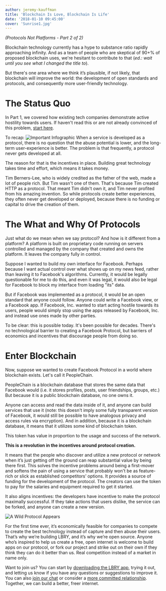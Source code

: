 ```yaml
---
author: jeremy-kauffman
title: 'Blockchain Is Love, Blockchain Is Life'
date: '2018-01-10 09:45:00'
cover: 'Sunrise1.jpg'
---
```

_(Protocols Not Platforms - Part 2 of 2)_

Blockchain technology currently has a hype to substance ratio rapidly approaching infinity. And as a team of people who are skeptical of 90+% of proposed blockchain uses, we're hesitant to contribute to that (_ed.: wait until you see what I changed the title to_).

But there's one area where we think it’s plausible, if not likely, that blockchain will improve the world: the development of open standards and protocols, and consequently more user-friendly technology.

# The Status Quo
In Part 1, we covered how existing tech companies demonstrate active hostility towards users. If haven't read this or are not already convinced of this problem, [start here](https://lbry.io/news/why-do-tech-giants-abuse-their-users).

To recap:
![Important Infographic](https://spee.ch/6/importantdiagram.png)
When a service is developed as a protocol, there is no question that the abuse potential is lower, and the long-term user-experience is better. The problem is that frequently, a protocol never gets developed at all.

The reason for that is the incentives in place. Building great technology takes time and effort, which means it takes money.

Tim Berners-Lee, who is widely credited as the father of the web, made a lot of people rich. But Tim wasn't one of them. That's because Tim created HTTP as a protocol. That meant Tim didn't own it, and Tim never profited from his amazing invention. So while protocols create better experiences, they often never get developed or deployed, because there is no funding or capital to drive the creation of them.

# The What and Why Of Protocols
Just what do we mean when we say protocol? And how is it different from a platform? A platform is built on proprietary code running on servers controlled and managed by the company that created and owns the platform. It leaves the company fully in control.

Suppose I wanted to build my own interface for Facebook. Perhaps because I want actual control over what shows up on my news feed, rather than leaving it to Facebook's algorithms. Currently, it would be legally questionable for me to do this, and even it was legal, it would also be legal for Facebook to block my interface from loading "its" data.

But if Facebook was implemented as a protocol, it would be an open standard that anyone could follow. Anyone could write a Facebook view, or a Facebook app. If Facebook, Inc. wanted to start acting hostile towards its users, people would simply stop using the apps released by Facebook, Inc. and instead use ones made by other parties.

To be clear: this is possible today. It's been possible for decades. There's no technological barrier to creating a Facebook Protocol, but barriers of economics and incentives that discourage people from doing so.

# Enter Blockchain
Now, suppose we wanted to create Facebook Protocol in a world where blockchain exists. Let's call it PeopleChain.

PeopleChain is a blockchain database that stores the same data that Facebook would (i.e. it stores profiles, posts, user friendships, groups, etc.) But because it is a public blockchain database, no one owns it.

Anyone can access and read the data inside of it, and anyone can build services that use it (note: this doesn't imply some fully transparent version of Facebook, it would still be possible to have analogous privacy and access rules via encryption). And in addition, because it is a blockchain database, it means that it utilizes some kind of blockchain token.

This token has value in proportion to the usage and success of the network.

**This is a revolution in the incentives around protocol creation.**

It means that the people who discover and utilize a new protocol or network when it’s just getting off the ground can reap substantial value by being there first. This solves the incentive problems around being a first-mover and softens the pain of using a service that probably won't be as feature-rich or slick as established competitors’ options. It provides a source of funding for the development of the protocol. The creators can use the token to pay for the salaries and equipment required to get it started.

It also aligns incentives: the developers have incentive to make the protocol maximally successful. If they take actions that users dislike, the service can be forked, and anyone can create a new version.

![A Wild Protocol Appears](https://spee.ch/9/a-wild-protocol-appears.jpeg)

For the first time ever, it’s economically feasible for companies to compete to create the best technology instead of capture and then abuse their users. That’s why we’re building LBRY, and it’s why we’re open source. Anyone who’s inspired to help us create a free, open internet is welcome to build apps on our protocol, or fork our project and strike out on their own if they think they can do it better than us. Real competition instead of a market in name only.

Want to join us? You can start by [downloading the LBRY app](http://lbry.io/get), trying it out, and letting us know if you have any questions or suggestions to improve it. You can also [join our chat](http://chat.lbry.io/) or consider a [more committed relationship](http://lbry.io/join-us). Together, we can build a better, freer internet.
